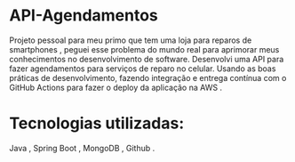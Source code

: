 # API-Agendamentos

Projeto pessoal para meu primo que tem uma loja para reparos de smartphones , peguei esse problema do mundo real para aprimorar meus conhecimentos no desenvolvimento de software. 
Desenvolvi uma API para fazer agendamentos para serviços de reparo no celular. Usando as boas práticas de desenvolvimento, fazendo integração e entrega contínua com o GitHub Actions para fazer o deploy da aplicação na AWS .

# Tecnologias utilizadas: 
Java , Spring Boot , MongoDB , Github .
